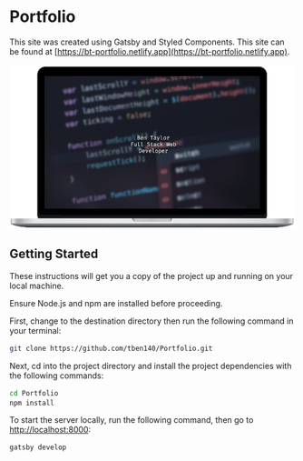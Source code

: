 # Portfolio

This site was created using Gatsby and Styled Components. This site can be found at [https://bt-portfolio.netlify.app](https://bt-portfolio.netlify.app).

![Screenshot](docs/screenshots/portfolio-laptop.png)

## Getting Started

These instructions will get you a copy of the project up and running on your local machine.

Ensure Node.js and npm are installed before proceeding.

First, change to the destination directory then run the following command in your terminal:

```bash
git clone https://github.com/tben140/Portfolio.git
```

Next, cd into the project directory and install the project dependencies with the following commands:

```bash
cd Portfolio
npm install
```

To start the server locally, run the following command, then go to [http://localhost:8000](http://localhost:8000):

```bash
gatsby develop
```
